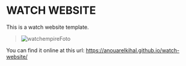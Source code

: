 # WATCH WEBSITE
This is a watch website template.
> ![watchempireFoto](https://user-images.githubusercontent.com/68613907/230782419-443fe6ca-43ea-4b7b-943f-94556688e146.png)

You can find it online at this url: https://anouarelkihal.github.io/watch-website/
